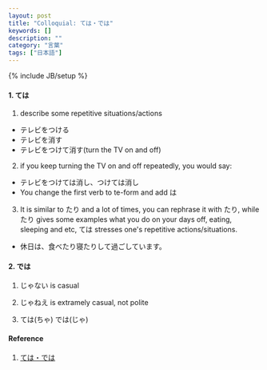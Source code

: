 ```yaml
---
layout: post
title: "Colloquial: ては・では"
keywords: []
description: ""
category: "言葉"
tags: ["日本語"]
---
```

{% include JB/setup %}

#### 1. ては
1. describe some repetitive situations/actions
- テレビをつける
- テレビを消す
- テレビをつけて消す(turn the TV  on and off)

2. if you keep turning the TV on and off repeatedly, you would say:
- テレビをつけては消し、つけては消し
- You change the first verb to te-form and add は

3. It is similar to たり and a lot of times, you can rephrase it with たり, while たり gives some
   examples what you do on your days off, eating, sleeping and etc, ては stresses one's repetitive
   actions/situations.
- 休日は、食べたり寝たりして過ごしています。

#### 2. では
1. じゃない is casual
2. じゃねえ is extramely casual, not polite

4. ては(ちゃ) では(じゃ)





#### Reference
1. [ては・では](http://maggiesensei.com/2017/11/01/how-to-use-%e3%81%a6%e3%81%af-%e3%81%a7%e3%81%af-tewa-dewa/)



